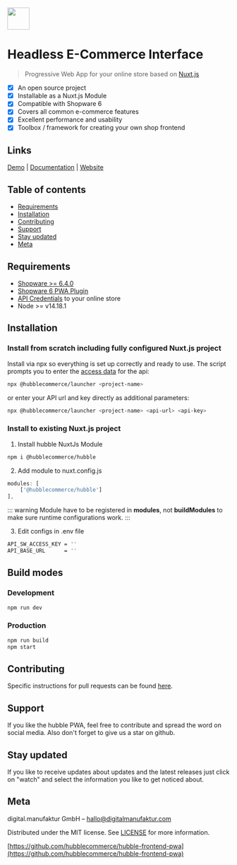 #  

<img src="/assets/images/hubblelogo.svg" style="height:50px" />

# Headless E-Commerce Interface
> Progressive Web App for your online store based on [Nuxt.js](https://nuxtjs.org/)

- [x] An open source project
- [x] Installable as a Nuxt.js Module
- [x] Compatible with Shopware 6  
- [x] Covers all common e-commerce features
- [x] Excellent performance and usability
- [x] Toolbox / framework for creating your own shop frontend

## Links
[Demo](https://demo.hubblestudio.io/) |
[Documentation](https://docs.hubblecommerce.io/pwa/what/overview.html#features) |
[Website](https://www.hubblecommerce.io/de)

## Table of contents
- [Requirements](#requirements)
- [Installation](#installation)
- [Contributing](#contributing)
- [Support](#support)
- [Stay updated](#stay-updated)
- [Meta](#meta)

## Requirements
- [Shopware >= 6.4.0](https://developer.shopware.com/docs/guides/installation)
- [Shopware 6 PWA Plugin](https://github.com/elkmod/SwagShopwarePwa)
- [API Credentials](https://docs.shopware.com/en/shopware-6-en/settings/saleschannel#api-access) to your online store 
- Node >= v14.18.1

## Installation

### Install from scratch including fully configured Nuxt.js project

Install via npx so everything is set up correctly and ready to use. The script prompts you to enter the
[access data](https://docs.shopware.com/en/shopware-6-en/settings/saleschannel#api-access) for the api:
```sh
npx @hubblecommerce/launcher <project-name>
```
or enter your API url and key directly as additional parameters:
```sh
npx @hubblecommerce/launcher <project-name> <api-url> <api-key>
```

### Install to existing Nuxt.js project

1. Install hubble NuxtJs Module 
```sh
npm i @hubblecommerce/hubble
```

2. Add module to nuxt.config.js
```js
modules: [
    ['@hubblecommerce/hubble']
],
```

::: warning
Module have to be registered in **modules**, not **buildModules** to make sure runtime configurations work.
:::


3. Edit configs in .env file
```sh
API_SW_ACCESS_KEY = ''
API_BASE_URL      = ''
```

## Build modes

### Development

```sh
npm run dev
```

### Production

```sh
npm run build
npm start
```

## Contributing

Specific instructions for pull requests can be found [here](pwa/contribution/contributionpwa.md).

## Support

If you like the hubble PWA, feel free to contribute and spread the word on social media.
Also don't forget to give us a star on github.

## Stay updated

If you like to receive updates about updates and the latest releases just click on "watch" and select the information
you like to get noticed about.

## Meta

digital.manufaktur GmbH – hallo@digitalmanufaktur.com

Distributed under the MIT license. See [LICENSE](https://github.com/hubblecommerce/hubble-frontend-pwa/blob/master/LICENSE.txt) for more information.

[https://github.com/hubblecommerce/hubble-frontend-pwa](https://github.com/hubblecommerce/hubble-frontend-pwa)